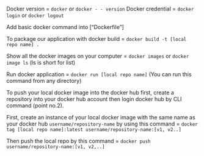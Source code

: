 
Docker version = `docker` or `docker - - version`
Docker credential = `docker login` or `docker logout`

Add basic docker command into [“Dockerfile”]


To package our application with docker build = `docker build -t [local repo name] .`

Show all the docker images on your computer = `docker images` or `docker image ls` (ls is short for list)

Run docker application = `docker run [local repo name]` (You can run this command from any directory)

To push your local docker image into the docker hub first, create a repository into your docker hub account then login docker hub by CLI command (point no.2).  

First, create an instance of your local docker image with the same name as your docker hub `username/repository-name`  by using this command = `docker tag [local repo name]:latest username/repository-name:[v1, v2..]`

Then push the local repo by this command = `docker push username/repository-name:[v1, v2,..]`









